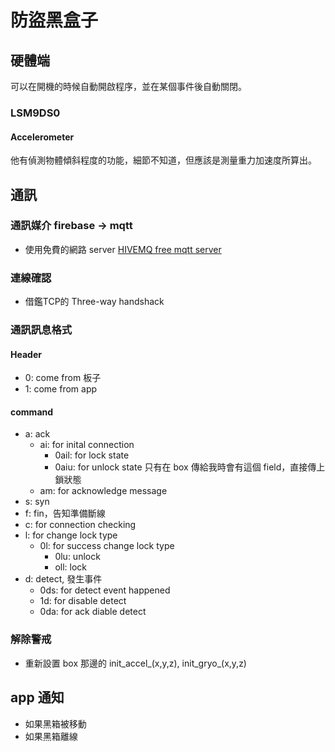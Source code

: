 # 防盜黑盒子

## 硬體端

可以在開機的時候自動開啟程序，並在某個事件後自動關閉。

### LSM9DS0

#### Accelerometer
他有偵測物體傾斜程度的功能，細節不知道，但應該是測量重力加速度所算出。

## 通訊

### 通訊媒介 firebase -> mqtt
- 使用免費的網路 server
[HIVEMQ free mqtt server](https://www.hivemq.com/mqtt/public-mqtt-broker/)

### 連線確認
- 借鑑TCP的 Three-way handshack

### 通訊訊息格式

#### Header
- 0: come from 板子
- 1: come from app

#### command
- a: ack
    - ai: for inital connection
        - 0ail: for lock state
        - 0aiu: for unlock state
        只有在 box 傳給我時會有這個 field，直接傳上鎖狀態
    - am: for acknowledge message
- s: syn
- f: fin，告知準備斷線
- c: for connection checking
- l: for change lock type
    - 0l: for success change lock type
        - 0lu: unlock
        - oll: lock
- d: detect, 發生事件
    - 0ds: for detect event happened
    - 1d: for disable detect
    - 0da: for ack diable detect

### 解除警戒
- 重新設置 box 那邊的 init_accel_(x,y,z), init_gryo_(x,y,z)

## app 通知
- 如果黑箱被移動
- 如果黑箱離線
